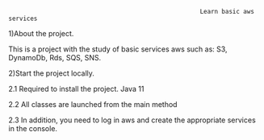                                                          Learn basic aws services

1)About the project.

This is a project with the study of basic services aws such as: S3, DynamoDb, Rds, SQS, SNS.

2)Start the project locally.

2.1 Required to install the project.
Java 11

2.2 All classes are launched from the main method

2.3 In addition, you need to log in aws and create the appropriate services in the console.
